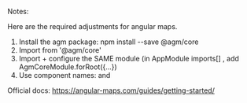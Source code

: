 
Notes:



Here are the required adjustments for angular maps.

1) Install the agm package: npm install --save @agm/core 
2) Import from '@agm/core' 
3) Import + configure the SAME module (in AppModule  imports[] , add AgmCoreModule.forRoot({...})
4) Use component names: <agm-map>  and  <agm-marker> 

Official docs: https://angular-maps.com/guides/getting-started/